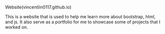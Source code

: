 Website(vincentlin0117.github.io)

This is a website that is used to help me learn more about bootstrap, html, and js. It also serve as a portfolio for me to showcase some of projects that I worked on.